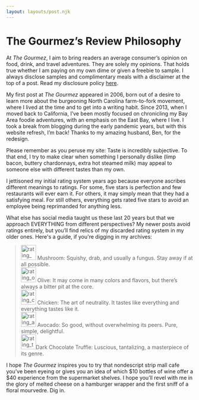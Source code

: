 ```yaml
---
layout: layouts/post.njk
---
```

<h1>The Gourmez’s Review Philosophy</h1>

At _The Gourmez_, I aim to bring readers an average consumer’s opinion on food, drink, and travel adventures. They are solely my opinions. That holds true whether I am paying on my own dime or given a freebie to sample. I always disclose samples and complimentary meals with a disclaimer at the top of a post. Read my disclosure policy [here](/disclosures).

My first post at _The Gourmez_ appeared in 2006, born out of a desire to learn more about the burgeoning North Carolina farm-to-fork movement, where I lived at the time and to get into a writing habit. Since 2013, when I moved back to California, I’ve been mostly focused on chronicling my Bay Area foodie adventures, with an emphasis on the East Bay, where I live. I took a break from blogging during the early pandemic years, but with this website refresh, I’m back! Thanks to my amazing husband, Ben, for the redesign.

Please remember as you peruse my site: Taste is incredibly subjective. To that end, I try to make clear when something I personally dislike (limp bacon, buttery chardonnays, extra hot steamed milk) may appeal to someone else with different tastes than my own.

I jettisoned my initial rating system years ago because everyone ascribes different meanings to ratings. For some, five stars is perfection and few restaurants will ever earn it. For others, it may simply mean that they had a satisfying meal. For still others, everything gets rated five stars to avoid an employee being reprimanded for anything less.

What else has social media taught us these last 20 years but that we approach EVERYTHING from different perspectives? My newer posts avoid ratings entirely, but you’ll find relics of my discarded rating system in my older ones. Here's a guide, if you're digging in my archives:

> <img class="size-full wp-image-203 alignleft" src="http://s3.amazonaws.com/thegourmez-wpmedia/2009/04/rating_mushroom1.gif" alt="rating_mushroom1" width="40" height="40" /> Mushroom: Squishy, drab, and usually a fungus. Stay away if at all possible.<br>
<img class="size-full wp-image-193 alignleft" src="http://s3.amazonaws.com/thegourmez-wpmedia/2009/04/rating_olive1.gif" alt="rating_olive1" width="40" height="40" /> Olive: It may come in many colors and flavors, but there’s always a bitter pit at the core.<br>
<img class="size-full wp-image-55 alignleft" src="http://s3.amazonaws.com/thegourmez-wpmedia/2009/02/rating_chicken11.gif" alt="rating_chicken11" width="40" height="40" /> Chicken: The art of neutrality. It tastes like everything and everything tastes like it.<br>
<img class="size-full wp-image-49 alignleft" src="http://s3.amazonaws.com/thegourmez-wpmedia/2009/02/rating_avocado1.gif" alt="rating_avocado1" width="40" height="40" /> Avocado: So good, without overwhelming its peers. Pure, simple, delightful.<br>
<img class="size-full wp-image-59 alignleft" src="http://s3.amazonaws.com/thegourmez-wpmedia/2009/02/rating_truffle1.gif" alt="rating_truffle1" width="40" height="40" />Dark Chocolate Truffle: Luscious, tantalizing, a masterpiece of its genre.<br>




I hope _The Gourmez_ inspires you to try that nondescript strip mall cafe you’ve been eyeing or gives you an idea of which $10 bottles of wine offer a $40 experience from the supermarket shelves. I hope you’ll revel with me in the glory of melted cheese on a hamburger wrapper and the first sniff of a floral mourvedre. Dig in.
